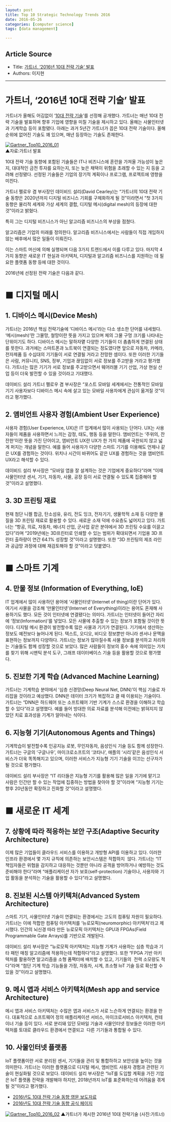```yaml
---
layout: post
title: Top 10 Strategic Technology Trends 2016
date: 2016-05-26
categories: [computer science]
tags: [data management]

---
```



## Article Source

* Title: [가트너, ‘2016년 10대 전략 기술’ 발표](http://www.bloter.net/archives/240776)
* Authors: 이지현

---

가트너, ‘2016년 10대 전략 기술’ 발표 
====================================

가트너가 올해도 어김없이 ‘[10대 전략
기술](http://www.gartner.com/newsroom/id/3143521)’를 선정해 공개했다.
가트너는 매년 10대 전략 기술을 발표하며 향후 기업에 영향을 미칠 기술을
제시하고 있다. 올해는 사물인터넷과 기계학습 등이 포함됐다. 아래는 과거
5년간 가트너가 꼽은 10대 전략 기술이다. 올해 순위에 없어진 기술도 꽤
있으며, 매년 등장하는 기술도 존재한다.

[![Gartner\_Top10\_2016\_01](http://www.bloter.net/wp-content/uploads/2015/10/Gartner_Top10_2016_01-800x821.jpg)](http://www.bloter.net/wp-content/uploads/2015/10/Gartner_Top10_2016_01.jpg)  
▲자료:가트너 발표

10대 전략 기술 동향에 포함된 기술들은 IT나 비즈니스에 혼란을 가져올 가능성이 높은지, 대대적인 금전 투자를 요하는지, 또는 늦은 채택이 위험을 초래할 수 있는 지 등을 고려해 선정됐다. 선정된 기술들은 기업의 장기적 계획이나 프로그램, 프로젝트에 영향을 미친다.  

가트너 펠로우 겸 부사장인 데이비드 설리(David Cearley)는 “가트너의 10대 전략 기술 동향은 2020년까지 디지털 비즈니스 기회를 구체화하게 될 것”이라면서 “첫 3가지 동향은 물리적 세계와 가상 세계의 결합, 디지털 메시(digital mesh)의 등장에 대한 것”이라고 밝혔다.

특히 그는 디지털 비즈니스가 아닌 알고리즘 비즈니스의 부상을 점쳤다.

알고리즘은 기업의 미래를 정의한다. 알고리즘 비즈니스에서는 사람들이 직접 개입하지 않는 배후에서 많은 일들이 이뤄진다.  

이는 스마트 머신에 의해 실행되며 다음 3가지 트렌드에서 이를 다루고 있다. 마지막 4가지 동향은 새로운 IT 현실과 아키텍처, 디지털과 알고리즘 비즈니스를 지원하는 데 필요한 플랫폼 동향 등에 대한 것이다. 

2016년에 선정된 전략 기술은 다음과 같다.

# ■ 디지털 메시

## 1. 디바이스 메시(Device Mesh)

가트너는 2016년 핵심 전략기술에 ‘디바이스 메시’라는 다소 생소한 단어를
내세웠다. ‘메시(mesh)’란 그물망, 철망이란 뜻을 가지고 있으며 체의 그물
구멍 크기를 나타내는 단위이기도 하다. 디바이스 메시는 말하자몉 다양한
기기들이 더 촘촘하게 연결된 상태를 뜻한다. 과거에는 스마트폰과 노트북이
연결되는 정도였다면 앞으로 자동차, 카메라, 전자제품 등 수십대의 기기들이
서로 연결될 거라고 전망한 셈이다. 또한 이러한 기기들은 사람, 커뮤니티,
SNS, 정부, 기업과 끊임없이 서로 정보를 주고받을 거라고 평가했다.
가트너는 많은 기기가 서로 정보를 주고받으면서 웨어러블 기기 산업, 가상
현실 산업 등이 더욱 발전할 수 있을 것이라고 기대했다.

데이비드 설리 가트너 펠로우 겸 부사장은 “포스트 모바일 세계에서는
전통적인 모바일 기기 사용자보다 디바이스 메시 속에 살고 있는 모바일
사용자에게 관심이 옮겨질 것”이라고 평가했다.

## 2. 앰비언트 사용자 경험(Ambient User Experience)

사용자 경험(User Experience, UX)은 IT 업계에서 많이 사용되는 단어다.
UX는 사용자들이 제품을 사용하면서 느끼는 감정, 태도, 행동 등을 말한다.
앰비언트는 ‘주위의, 잔잔한’이란 뜻을 가진 단어이고, 앰비언트 UX란 UX가
한 가지 제품에 국한되지 않고 넓게 퍼지는 개념을 말한다. 예를 들어
사용자가 다양한 스마트 기기를 이용해도 언제나 같은 UX를 경험하는 것이다.
위치나 시간이 바뀌어도 같은 UX를 경험하는 것을 앰비언트 UX라고 해석할 수
있다.

데이비드 설리 부사장은 “모바일 앱을 잘 설계하는 것은 기업에게
중요하다”라며 “이때 사물인터넷 센서, 기기, 자동차, 사물, 공장 등이 서로
연결될 수 있도록 집중해야 할 것”이라고 설명했다.

## 3. 3D 프린팅 재료

현재 첨단 니켈 합금, 탄소섬유, 유리, 전도 잉크, 전자기기, 생물학적 소재
등 다양한 물질을 3D 프린팅 재료로 활용할 수 있다. 새로운 소재 덕에
수요층도 넓어지고 있다. 가트너는 “항공, 의료, 자동차, 에너지 산업,
군사업 같은 분야에서 3D 프린팅 수요를 이끌고 있다”라며 “2019년에는
3D프린터로 인쇄할 수 있는 범위가 확대되면서 기업용 3D 프린터 출하량이
연간 64.1% 성장할 것”이라고 설명했다. 또한 “3D 프린팅의 제조 라인과
공급망 과정에 대해 재검토해야 할 것”이라고 덧붙였다.

# ■ 스마트 기계

## 4. 만물 정보 (Information of Everything, IoE)

IT 업계에서 많이 사용하던 용어에 ‘사물인터넷'(Internet of thing)이란
단어가 있다. 여기서 사물을 강조해 ‘만물인터넷'(Internet of
Everything)이라는 용어도 혼재해 사용하기도 했다. 모든 것이 인터넷에
연결됐다는 의미다. 가트너는 인터넷이 들어간 자리에 ‘정보(Information)’를
넣었다. 모든 사물에 추출할 수 있는 정보가 포함될 것이란 뜻이다. 디지털
메시 환경이 발전할수록 많은 사물과 기기가 연결된다. 기기에서 생산하는
정보도 예전보다 늘어나게 된다. 텍스트, 오디오, 비디오 정보뿐만 아니라
센서나 문맥을 표현하는 정보까지 다양하다. 가트너는 정보가 많아질수록
사물 정보를 분석하고 처리하는 기술들도 함께 성장할 것으로 보았다. 많은
사람들이 정보의 홍수 속에 의미있는 가치를 찾기 위해 시맨틱 분석 도구,
그래프 데이터베이스 기술 등을 활용할 것으로 평가했다.

## 5. 진보한 기계 학습 (Advanced Machine Learning)

가트너는 기계학습 분야에서 ‘심층 신경망(Deep Neural Net, DNN)’이 핵심
기술로 자리잡을 것이라고 예상했다. DNN은 데이터 크기가 복잡하고 클 때
이용되는 기술이다. 가트너는 “DNN은 하드웨어 또는 소프트웨어 기반 기계가
스스로 환경을 이해하고 학습할 수 있다”라고 설명했다. 예를 들어 방대한
의료 자료를 분석해 이전에는 밝혀지지 않았던 치료 효과성을 기계가
알아내는 식이다.

## 6. 지능형 기기(Autonomous Agents and Things)

기계학습이 발전할수록 인공지능 로봇, 무인자동차, 음성인식 기술 등도 함께
성장한다. 가트너는 구글의 ‘구글나우’, 마이크로소프트의 ‘코타나’, 애플의
‘시리’같은 음성인식 서비스가 더욱 똑똑해지고 있으며, 이러한 서비스가
지능형 기기 기술을 이끄는 선구자가 될 것으로 평가했다.

데이비드 설리 부사장은 “IT 리더들은 지능형 기기를 활용해 많은 일을
기기에 맡기고 사람은 인간만 할 수 있는 작업에 집중하는 방법을 찾아야 할
것”이라며 “지능형 기기는 향후 20년동안 확장하고 진화할 것”이라고
설명했다.

# ■ 새로운 IT 세계

## 7. 상황에 따라 적응하는 보안 구조(Adaptive Security Architecture)

이제 많은 기업들이 클라우드 서비스를 이용하고 개방형 API를 이용하고
있다. 이러한 인프라 환경에서 몇 가지 규칙에 의존하는 보안시스템은
적합하지  않다. 가트너는 “IT 책임자들은 위협을 감지하고 대응하는 것뿐만
아니라 공격을 방어하거나 예방하는 것도 준비해야 한다”라며 “애플리케이션
자가 보호(self-protection) 기술이나, 사용자와 기업 활동을 분석하는
기술을 활용할 수 있다”라고 설명했다.

## 8. 진보된 시스템 아키텍처(Advanced System Architecture)

스마트 기기, 사물인터넷 기술이 연결되는 환경에서는 고도의 컴퓨팅 자원이
필요하다. 가트너는 이에 적합한 컴퓨팅 아키텍처를 ‘뉴로모픽(neuromorphic)
아키텍처’라고 제시했다. 인간의 뇌신경 따라 만든 뉴로모픽 아키텍처는
GPU과 FPGAs(Field Programmable Gate Arrays)를 기반으로 개발된다.

데이비드 설리 부사장은 “뉴로모픽 아키텍처는 지능형 기계가 사용하는 심층
학습과 기타 패턴 매칭 알고리즘에 적용하는데 적합하다”라고 설명했다. 또한
“FPGA 기반 아키텍처를 활용하면 알고리즘을 소형 폼팩터에 배치할 수 있고,
기기들의  전력 소모량도 적다”라며 “첨단 기계 학습 기능들을 가정, 자동차,
시계, 초소형 IoT 기술 등로 확산할 수 있을 것”이라고 설명했다.

## 9. 메시 앱과 서비스 아키텍처(Mesh app and service Architecture)

메시 앱과 서비스 아키텍처는 수많은 앱과 서비스가 서로 느슨하게 연결되는
환경을 한다. 대표적으로 소프트웨어 정의 애플리케이션 서비스,
마이크로서비스 아키텍처, 컨테이너 기술 등이 있다. 서로 분리돼 있던
모바일 기술과 사물인터넷 정보들은 이러한 아키텍처를 토대로 클라우드
환경에서 연결되고  다른 기기들과 통합될 수 있다.

## 10. 사물인터넷 플랫폼

IoT 플랫폼이란 서로 분리된 센서, 기기들을 관리 및 통합하하고 보안성을
높이는 것을 의미한다. 가트너는 이러한 플랫폼으로 디지털 메시, 앰비언트
사용자 경험과 관련된 기술이 현실화될 것으로 보았다. 데이비드 설리
부사장은 “IoT를 도입할 계획을 가진 기업은 IoT 플랫폼 전략을 개발해야
하지만, 2018년까지 IoT를 표준화하는데 어려움을 겪게 될 것”이라고
평가했다.

-   [2016년도 10대 전략 기술 동향 영문
    보도자료](http://www.gartner.com/newsroom/id/3143521)
-   [2016년도 10대 전략 기술 동향 공식
    페이지](http://www.gartner.com/smarterwithgartner/top-ten-technology-trends-signal-the-digital-mesh/)

<div id="attachment_240792" class="wp-caption aligncenter"
style="width: 730px">

[![Gartner\_Top10\_2016\_02](http://www.bloter.net/wp-content/uploads/2015/10/Gartner_Top10_2016_02.png)](http://www.bloter.net/wp-content/uploads/2015/10/Gartner_Top10_2016_02.png)
▲가트너가 제시한 2016년 10대 전략기술 (사진:가트너)








